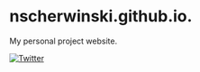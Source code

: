 # nscherwinski.github.io.
My personal project website.

[![Twitter](https://img.shields.io/badge/Twitter-NoahScherwinski-blue.svg)](https://twitter.com/NoahScherwinski)
